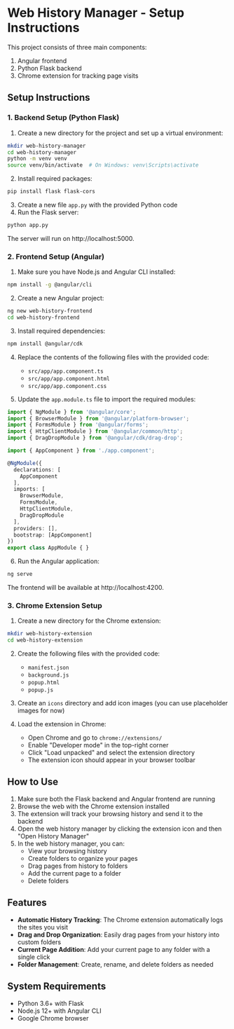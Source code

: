 # Web History Manager - Setup Instructions

This project consists of three main components:
1. Angular frontend
2. Python Flask backend
3. Chrome extension for tracking page visits

## Setup Instructions

### 1. Backend Setup (Python Flask)

1. Create a new directory for the project and set up a virtual environment:
```bash
mkdir web-history-manager
cd web-history-manager
python -m venv venv
source venv/bin/activate  # On Windows: venv\Scripts\activate
```

2. Install required packages:
```bash
pip install flask flask-cors
```

3. Create a new file `app.py` with the provided Python code
4. Run the Flask server:
```bash
python app.py
```

The server will run on http://localhost:5000.

### 2. Frontend Setup (Angular)

1. Make sure you have Node.js and Angular CLI installed:
```bash
npm install -g @angular/cli
```

2. Create a new Angular project:
```bash
ng new web-history-frontend
cd web-history-frontend
```

3. Install required dependencies:
```bash
npm install @angular/cdk
```

4. Replace the contents of the following files with the provided code:
   - `src/app/app.component.ts`
   - `src/app/app.component.html`
   - `src/app/app.component.css`

5. Update the `app.module.ts` file to import the required modules:
```typescript
import { NgModule } from '@angular/core';
import { BrowserModule } from '@angular/platform-browser';
import { FormsModule } from '@angular/forms';
import { HttpClientModule } from '@angular/common/http';
import { DragDropModule } from '@angular/cdk/drag-drop';

import { AppComponent } from './app.component';

@NgModule({
  declarations: [
    AppComponent
  ],
  imports: [
    BrowserModule,
    FormsModule,
    HttpClientModule,
    DragDropModule
  ],
  providers: [],
  bootstrap: [AppComponent]
})
export class AppModule { }
```

6. Run the Angular application:
```bash
ng serve
```

The frontend will be available at http://localhost:4200.

### 3. Chrome Extension Setup

1. Create a new directory for the Chrome extension:
```bash
mkdir web-history-extension
cd web-history-extension
```

2. Create the following files with the provided code:
   - `manifest.json`
   - `background.js`
   - `popup.html`
   - `popup.js`

3. Create an `icons` directory and add icon images (you can use placeholder images for now)

4. Load the extension in Chrome:
   - Open Chrome and go to `chrome://extensions/`
   - Enable "Developer mode" in the top-right corner
   - Click "Load unpacked" and select the extension directory
   - The extension icon should appear in your browser toolbar

## How to Use

1. Make sure both the Flask backend and Angular frontend are running
2. Browse the web with the Chrome extension installed
3. The extension will track your browsing history and send it to the backend
4. Open the web history manager by clicking the extension icon and then "Open History Manager"
5. In the web history manager, you can:
   - View your browsing history
   - Create folders to organize your pages
   - Drag pages from history to folders
   - Add the current page to a folder
   - Delete folders

## Features

- **Automatic History Tracking**: The Chrome extension automatically logs the sites you visit
- **Drag and Drop Organization**: Easily drag pages from your history into custom folders
- **Current Page Addition**: Add your current page to any folder with a single click
- **Folder Management**: Create, rename, and delete folders as needed

## System Requirements

- Python 3.6+ with Flask
- Node.js 12+ with Angular CLI
- Google Chrome browser